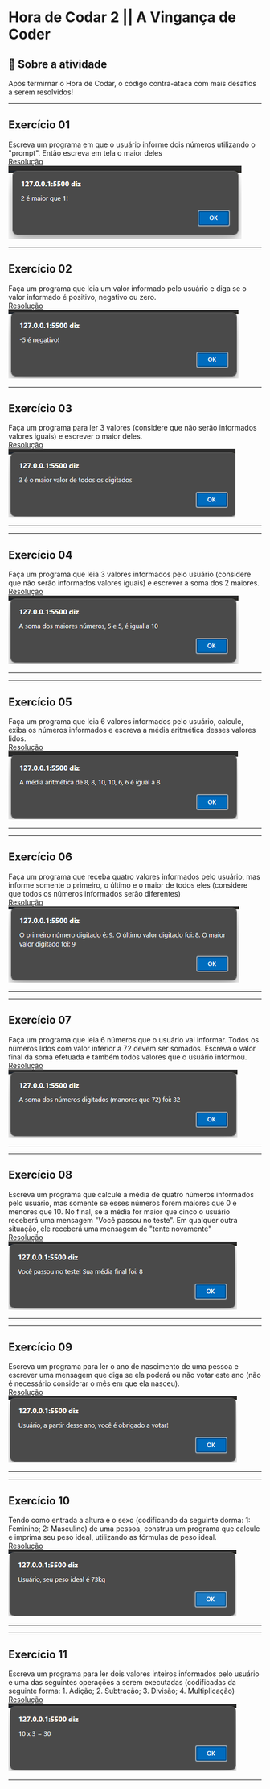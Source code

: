# Hora de Codar 2 || A Vingança de Coder
## 📖 Sobre a atividade

Após termirnar o Hora de Codar, o código contra-ataca com mais desafios a serem resolvidos!

<hr />

## Exercício 01
Escreva um programa em que o usuário informe dois números utilizando o "prompt". Então escreva em tela o maior deles <br />
<a href="./tasks/task01.html">Resolução</a><br />
![Print do exercício concluído](./.github/ex01.png)

<hr />

## Exercício 02
Faça um programa que leia um valor informado pelo usuário e diga se o valor informado é positivo, negativo ou zero.
<br />
<a href="./tasks/task02.html">Resolução</a> <br />
![Print do exercício concluído](./.github/ex02.png)

<hr />

## Exercício 03
Faça um programa para ler 3 valores (considere que não serão informados valores iguais) e escrever o maior deles.
<br />
<a href="./tasks/task03.html">Resolução</a> <br />
![Print do exercício concluído](./.github/ex03.png)

<hr />

<hr />

## Exercício 04
Faça um programa que leia 3 valores informados pelo usuário (considere que não serão informados valores iguais) e escrever a soma dos 2 maiores.
<br />
<a href="./tasks/task04.html">Resolução</a> <br />
![Print do exercício concluído](./.github/ex04.png)

<hr />

<hr />

## Exercício 05
Faça um programa que leia 6 valores informados pelo usuário, calcule, exiba os números informados e escreva a média aritmética desses valores lidos.
<br />
<a href="./tasks/task05.html">Resolução</a> <br />
![Print do exercício concluído](./.github/ex05.png)

<hr />

<hr />

## Exercício 06
Faça um programa que receba quatro valores informados pelo usuário, mas informe somente o primeiro, o último e o maior de todos eles (considere que todos os números informados serão diferentes)
<br />
<a href="./tasks/task06.html">Resolução</a> <br />
![Print do exercício concluído](./.github/ex06.png)

<hr />

<hr />

## Exercício 07
Faça um programa que leia 6 números que o usuário vai informar. Todos os números lidos com valor inferior a 72 devem ser somados. Escreva o valor final da soma efetuada e também todos valores que o usuário informou.
<br />
<a href="./tasks/task07.html">Resolução</a> <br />
![Print do exercício concluído](./.github/ex07.png)

<hr />

<hr />

## Exercício 08
Escreva um programa que calcule a média de quatro números informados pelo usuário, mas somente se esses números forem maiores que 0 e menores que 10. No final, se a média for maior que cinco o usuário receberá uma mensagem "Você passou no teste". Em qualquer outra situação, ele receberá uma mensagem de "tente novamente"
<br />
<a href="./tasks/task08.html">Resolução</a> <br />
![Print do exercício concluído](./.github/ex08.png)

<hr />

<hr />

## Exercício 09
Escreva um programa para ler o ano de nascimento de uma pessoa e escrever uma mensagem que diga se ela poderá ou não votar este ano (não é necessário considerar o mês em que ela nasceu).
<br />
<a href="./tasks/task09.html">Resolução</a> <br />
![Print do exercício concluído](./.github/ex09.png)

<hr />

<hr />

## Exercício 10
Tendo como entrada a altura e o sexo (codificando da seguinte dorma: 1: Feminino; 2: Masculino) de uma pessoa, construa um programa que calcule e imprima seu peso ideal, utilizando as fórmulas de peso ideal.
<br />
<a href="./tasks/task10.html">Resolução</a> <br />
![Print do exercício concluído](./.github/ex10.png)

<hr />

<hr />

## Exercício 11
Escreva um programa para ler dois valores inteiros informados pelo usuário e uma das seguintes operações a serem executadas (codificadas da seguinte forma: 1. Adição; 2. Subtração; 3. Divisão; 4. Multiplicação)
<br />
<a href="./tasks/task11.html">Resolução</a> <br />
<img src="./.github/ex11.png" alt="Print do exercício concluído" />

<hr />